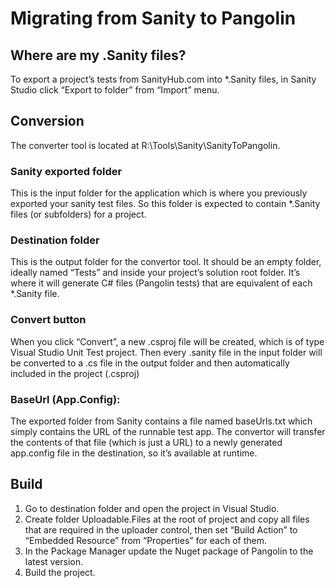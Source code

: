 # Migrating from Sanity to Pangolin

## Where are my .Sanity files?
To export a project’s tests from SanityHub.com into *.Sanity files, in Sanity Studio click “Export to folder” from “Import” menu. 

## Conversion
The converter tool is located at R:\Tools\Sanity\SanityToPangolin.

### Sanity exported folder
This is the input folder for the application which is where you previously exported your sanity test files. So this folder is expected to contain *.Sanity files (or subfolders) for a project.

### Destination folder
This is the output folder for the convertor tool. It should be an empty folder, ideally named “Tests” and inside your project’s solution root folder. It’s where it will generate C# files (Pangolin tests) that are equivalent of each *.Sanity file.

### Convert button
When you click “Convert”, a new .csproj file will be created, which is of type Visual Studio Unit Test project. Then every .sanity file in the input folder will be converted to a .cs file in the output folder and then automatically included in the project (.csproj)

### BaseUrl (App.Config): 
The exported folder from Sanity contains a file named baseUrls.txt which simply contains the URL of the runnable test app. The convertor will transfer the contents of that file (which is just a URL) to a newly generated app.config file in the destination, so it’s available at runtime.

## Build
1. Go to destination folder and open the project in Visual Studio.
1. Create folder Uploadable.Files at the root of project and copy all files that are required in the uploader control, then set “Build Action” to “Embedded Resource” from “Properties” for each of them.
1. In the Package Manager update the Nuget package of Pangolin to the latest version.
1. Build the project.
